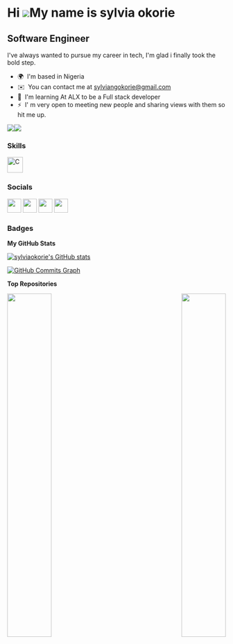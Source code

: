 Hi ![](https://user-images.githubusercontent.com/18350557/176309783-0785949b-9127-417c-8b55-ab5a4333674e.gif)My name is sylvia okorie
=====================================================================================================================================

Software Engineer
-----------------

I've always wanted to pursue my career in tech, I'm glad i finally took the bold step.

* 🌍  I'm based in Nigeria
* ✉️  You can contact me at [sylviangokorie@gmail.com](mailto:sylviangokorie@gmail.com)
* 🧠  I'm learning At ALX to be a Full stack developer
* ⚡  I' m very open to meeting new people and sharing views with them so hit me up.

<a href="https://www.twitter.com/cutelykdah" target="_blank" rel="noreferrer"><img
src="https://img.shields.io/twitter/follow/cutelykdah?logo=twitter&style=for-the-badge&color=facc15&labelColor=1c1917"
/></a><a href="https://www.github.com/sylviaokorie" target="_blank" rel="noreferrer"><img
src="https://img.shields.io/github/followers/sylviaokorie?logo=github&style=for-the-badge&color=facc15&labelColor=1c1917" /></a>

### Skills


<p align="left">
<a href="https://docs.microsoft.com/en-us/cpp/?view=msvc-170" target="_blank" rel="noreferrer"><img src="https://raw.githubusercontent.com/danielcranney/readme-generator/main/public/icons/skills/c-colored.svg" width="36" height="36" alt="C" /></a>
</p>


### Socials

<p align="left"> <a href="https://www.github.com/sylviaokorie" target="_blank" rel="noreferrer"><img src="https://raw.githubusercontent.com/danielcranney/readme-generator/main/public/icons/socials/github-dark.svg" width="32" height="32" /></a> <a href="https://Techgod.hashnode.dev" target="_blank" rel="noreferrer"><img src="https://raw.githubusercontent.com/danielcranney/readme-generator/main/public/icons/socials/hashnode.svg" width="32" height="32" /></a> <a href="https://www.linkedin.com/in/sylvia-okorie-4742451b2/" target="_blank" rel="noreferrer"><img src="https://raw.githubusercontent.com/danielcranney/readme-generator/main/public/icons/socials/linkedin.svg" width="32" height="32" /></a> <a href="https://www.twitter.com/cutelykdah" target="_blank" rel="noreferrer"><img src="https://raw.githubusercontent.com/danielcranney/readme-generator/main/public/icons/socials/twitter.svg" width="32" height="32" /></a></p>

### Badges

<b>My GitHub Stats</b>

<a href="http://www.github.com/sylviaokorie"><img src="https://github-readme-stats.vercel.app/api?username=sylviaokorie&show_icons=true&hide=&count_private=true&title_color=0891b2&text_color=ffffff&icon_color=facc15&bg_color=1c1917&hide_border=true&show_icons=true" alt="sylviaokorie's GitHub stats" /></a>

<a href="http://www.github.com/sylviaokorie"><img src="https://activity-graph.herokuapp.com/graph?username=sylviaokorie&bg_color=1c1917&color=ffffff&line=facc15&point=ffffff&area_color=1c1917&area=true&hide_border=true&custom_title=GitHub%20Commits%20Graph" alt="GitHub Commits Graph" /></a>

<b>Top Repositories</b>

<div width="100%" align="center"><a href="https://github.com/sylviaokorie/alx-low_level_programming" align="left"><img align="left" width="45%" src="https://github-readme-stats.vercel.app/api/pin/?username=sylviaokorie&repo=alx-low_level_programming&title_color=0891b2&text_color=ffffff&icon_color=facc15&bg_color=1c1917&hide_border=true&locale=en" /></a><a href="https://github.com/sylviaokorie/alx-system_engineering-devops" align="right"><img align="right" width="45%" src="https://github-readme-stats.vercel.app/api/pin/?username=sylviaokorie&repo=alx-system_engineering-devops&title_color=0891b2&text_color=ffffff&icon_color=facc15&bg_color=1c1917&hide_border=true&locale=en" /></a></div><br /><br /><br /><br /><br /><br /><br />
